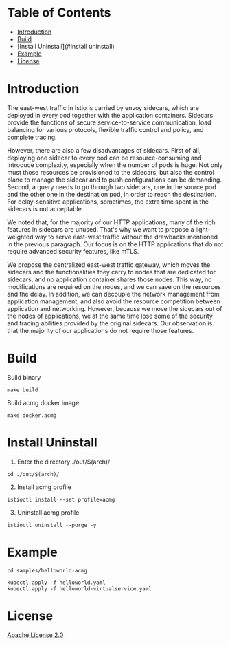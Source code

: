 # Table of Contents

- [Introduction](#introduction)
- [Build](#build)
- [Install Uninstall](#install uninstall)
- [Example](#example)
- [License](#license)

# Introduction
The east-west traffic in Istio is carried by envoy sidecars, which are deployed in every pod together with the application containers. Sidecars provide the functions of secure service-to-service communication, load balancing for various protocols, flexible traffic control and policy, and complete tracing.

However, there are also a few disadvantages of sidecars. First of all, deploying one sidecar to every pod can be resource-consuming and introduce complexity, especially when the number of pods is huge. Not only must those resources be provisioned to the sidecars, but also the control plane to manage the sidecar and to push configurations can be demanding. Second, a query needs to go through two sidecars, one in the source pod and the other one in the destination pod,  in order to reach the destination. For delay-sensitive applications, sometimes, the extra time spent in the sidecars is not acceptable.

We noted that, for the majority of our HTTP applications, many of the rich features in sidecars are unused. That's why we want to propose a light-weighted way to serve east-west traffic without the drawbacks mentioned in the previous paragraph. Our focus is on the HTTP applications that do not require advanced security features, like mTLS.

We propose the centralized east-west traffic gateway, which moves the sidecars and the functionalities they carry to nodes that are dedicated for sidecars, and no application container shares those nodes. This way, no modifications are required on the nodes, and we can save on the resources and the delay. In addition, we can decouple the network management from application management,  and also avoid the resource competition between application and networking. However, because we move the sidecars out of the nodes of applications, we at the same time lose some of the security and tracing abilities provided by the original sidecars. Our observation is that the majority of our applications do not require those features.

# Build

Build binary
```
make build
```
Build acmg docker image
```
make docker.acmg
```

# Install Uninstall

1. Enter the directory ./out/$(arch)/
```
cd ./out/$(arch)/
```

2. Install acmg profile
```
istioctl install --set profile=acmg
```

3. Uninstall acmg profile
```
istioctl uninstall --purge -y
```

# Example
```
cd samples/helloworld-acmg
```
```
kubectl apply -f helloworld.yaml
kubectl apply -f helloworld-virtualservice.yaml
```

# License
[Apache License 2.0](./LICENSE)

